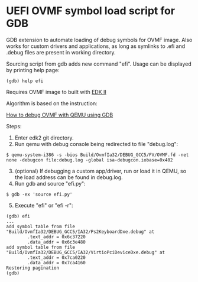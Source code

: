 # UEFI OVMF symbol load script for GDB

GDB extension to automate loading of debug symbols for OVMF image.
Also works for custom drivers and applications, as long as symlinks to .efi and
.debug files are present in working directory.

Sourcing script from gdb adds new command "efi".
Usage can be displayed by printing help page:
```
(gdb) help efi
```

Requires OVMF image to built with [EDK II](https://github.com/tianocore/edk2)

Algorithm is based on the instruction:

[How to debug OVMF with QEMU using GDB](https://github.com/tianocore/tianocore.github.io/wiki/How-to-debug-OVMF-with-QEMU-using-GDB)

Steps:

1. Enter edk2 git directory.
2. Run qemu with debug console being redirected to file "debug.log":
```
$ qemu-system-i386 -s -bios Build/OvmfIa32/DEBUG_GCC5/FV/OVMF.fd -net none -debugcon file:debug.log -global isa-debugcon.iobase=0x402
```
3. (optional) If debugging a custom app/driver, run or load it in QEMU, so the load address can be found in debug.log.
4. Run gdb and source "efi.py":
```
$ gdb -ex 'source efi.py'
```
5. Execute "efi" or "efi -r":
```
(gdb) efi
...
add symbol table from file "Build/OvmfIa32/DEBUG_GCC5/IA32/Ps2KeyboardDxe.debug" at
        .text_addr = 0x6c37220
        .data_addr = 0x6c3e480
add symbol table from file "Build/OvmfIa32/DEBUG_GCC5/IA32/VirtioPciDeviceDxe.debug" at
        .text_addr = 0x7ca0220
        .data_addr = 0x7ca4160
Restoring pagination
(gdb)
```
